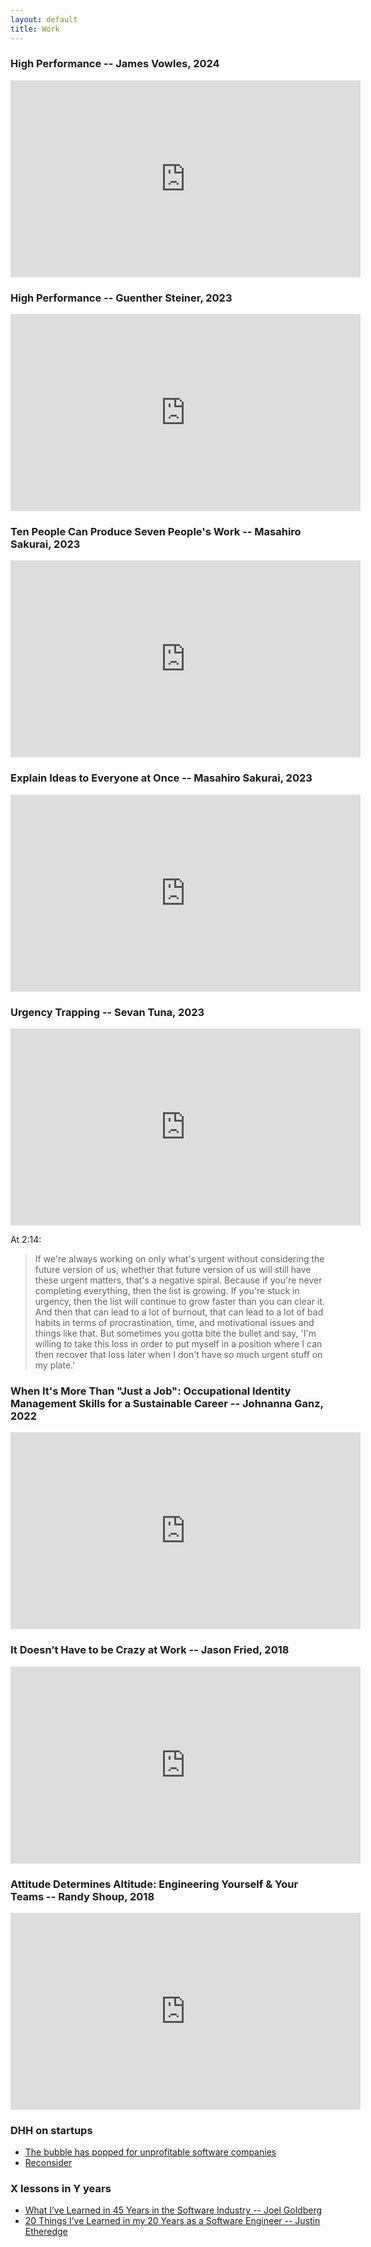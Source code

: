 ```yaml
---
layout: default
title: Work
---
```


### High Performance -- James Vowles, 2024

<iframe width="560" height="315" src="https://www.youtube-nocookie.com/embed/nYzwvTSffiY?si=rdINUYplS6xsxo_Z" title="YouTube video player" frameborder="0" allow="accelerometer; autoplay; clipboard-write; encrypted-media; gyroscope; picture-in-picture; web-share" allowfullscreen></iframe>

### High Performance -- Guenther Steiner, 2023

<iframe width="560" height="315" src="https://www.youtube-nocookie.com/embed/7kWOYyA8RAI?si=NReV0Ftr4jY7e8CK" title="YouTube video player" frameborder="0" allow="accelerometer; autoplay; clipboard-write; encrypted-media; gyroscope; picture-in-picture; web-share" allowfullscreen></iframe>

### Ten People Can Produce Seven People's Work -- Masahiro Sakurai, 2023

<iframe width="560" height="315" src="https://www.youtube-nocookie.com/embed/1-iZFmenARA" title="YouTube video player" frameborder="0" allow="accelerometer; autoplay; clipboard-write; encrypted-media; gyroscope; picture-in-picture; web-share" allowfullscreen></iframe>

### Explain Ideas to Everyone at Once -- Masahiro Sakurai, 2023

<iframe width="560" height="315" src="https://www.youtube-nocookie.com/embed/CafmzxRBo4Y" title="YouTube video player" frameborder="0" allow="accelerometer; autoplay; clipboard-write; encrypted-media; gyroscope; picture-in-picture; web-share" allowfullscreen></iframe>

### Urgency Trapping -- Sevan Tuna, 2023

<iframe width="560" height="315" src="https://www.youtube-nocookie.com/embed/XHRCTwvvGTU" title="YouTube video player" frameborder="0" allow="accelerometer; autoplay; clipboard-write; encrypted-media; gyroscope; picture-in-picture; web-share" allowfullscreen></iframe>

At 2:14:

> If we're always working on only what's urgent without considering the future version of us, whether that future version of us will still have these urgent matters, that's a negative spiral. Because if you're never completing everything, then the list is growing. If you're stuck in urgency, then the list will continue to grow faster than you can clear it. And then that can lead to a lot of burnout, that can lead to a lot of bad habits in terms of procrastination, time, and motivational issues and things like that. But sometimes you gotta bite the bullet and say, 'I'm willing to take this loss in order to put myself in a position where I can then recover that loss later when I don't have so much urgent stuff on my plate.'

### When It's More Than "Just a Job": Occupational Identity Management Skills for a Sustainable Career -- Johnanna Ganz, 2022

<iframe width="560" height="315" src="https://www.youtube-nocookie.com/embed/LWiFajNkAdo?si=-dpCKUyZ18aVBsdR" title="YouTube video player" frameborder="0" allow="accelerometer; autoplay; clipboard-write; encrypted-media; gyroscope; picture-in-picture; web-share" allowfullscreen></iframe>

### It Doesn’t Have to be Crazy at Work -- Jason Fried, 2018

<iframe width="560" height="315" src="https://www.youtube-nocookie.com/embed/-YG0kMpzL_A" title="YouTube video player" frameborder="0" allow="accelerometer; autoplay; clipboard-write; encrypted-media; gyroscope; picture-in-picture" allowfullscreen></iframe>

### Attitude Determines Altitude: Engineering Yourself & Your Teams -- Randy Shoup, 2018

<iframe width="560" height="315" src="https://www.youtube-nocookie.com/embed/y1SpwCiRoPY" title="YouTube video player" frameborder="0" allow="accelerometer; autoplay; clipboard-write; encrypted-media; gyroscope; picture-in-picture; web-share" allowfullscreen></iframe>

### DHH on startups

- [The bubble has popped for unprofitable software companies](https://world.hey.com/dhh/the-bubble-has-popped-for-unprofitable-software-companies-2a0a5f57)
- [Reconsider](https://signalvnoise.com/posts/3972-reconsider)

### X lessons in Y years

- [What I’ve Learned in 45 Years in the Software Industry -- Joel Goldberg](https://www.bti360.com/what-ive-learned-in-45-years-in-the-software-industry/)
- [20 Things I’ve Learned in my 20 Years as a Software Engineer --  Justin Etheredge](https://www.simplethread.com/20-things-ive-learned-in-my-20-years-as-a-software-engineer/)
